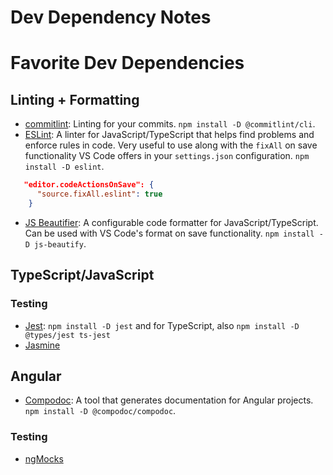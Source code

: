 # Dev Dependency Notes

# Favorite Dev Dependencies

## Linting + Formatting
- [commitlint](https://github.com/conventional-changelog/commitlint): Linting for your commits. `npm install -D @commitlint/cli`.
- [ESLint](https://eslint.org/): A linter for JavaScript/TypeScript that helps find problems and enforce rules in code. Very useful to use along with the `fixAll` on save functionality VS Code offers in your `settings.json` configuration. `npm install -D eslint`.
```json
   "editor.codeActionsOnSave": {
      "source.fixAll.eslint": true
    }
```
- [JS Beautifier](https://github.com/beautify-web/js-beautify): A configurable code formatter for JavaScript/TypeScript. Can be used with VS Code's format on save functionality. `npm install -D js-beautify`.

## TypeScript/JavaScript

### Testing
- [Jest](https://jestjs.io/): `npm install -D jest` and for TypeScript, also `npm install -D @types/jest ts-jest`
- [Jasmine](https://jasmine.github.io/)


## Angular
- [Compodoc](https://compodoc.app/guides/getting-started.html): A tool that generates documentation for Angular projects. `npm install -D @compodoc/compodoc`.

### Testing
- [ngMocks](https://ng-mocks.sudo.eu/)
